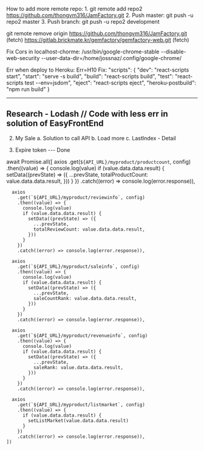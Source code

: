 How to add more remote repo: 1. git remote add repo2 https://github.com/thongvm316/JamFactory.git 2. Push master: git push -u repo2 master 3. Push branch: git push -u repo2 development

git remote remove origin
https://github.com/thongvm316/JamFactory.git (fetch)
https://gitlab.brickmate.kr/gemfactory/gemfactory-web.git (fetch)

Fix Cors in localhost-chorme:
/usr/bin/google-chrome-stable --disable-web-security --user-data-dir=/home/jossnaz/.config/google-chrome/

Err when deploy to Heroku: Err=H10
Fix:
"scripts": {
"dev": "react-scripts start",
"start": "serve -s build",
"build": "react-scripts build",
"test": "react-scripts test --env=jsdom",
"eject": "react-scripts eject",
"heroku-postbuild": "npm run build"
}

---

## Research - Lodash // Code with less err in solution of EasyFrontEnd

2. My Sale
   a. Solution to call API
   b. Load more
   c. LastIndex - Detail

3. Expire token --- Done

await Promise.all([
axios
.get(`${API_URL}/myproduct/productcount`, config)
.then((value) => {
console.log(value)
if (value.data.data.result) {
setData((prevState) => ({
...prevState,
totalProductCount: value.data.data.result,
}))
}
})
.catch((error) => console.log(error.response)),

      axios
        .get(`${API_URL}/myproduct/reviewinfo`, config)
        .then((value) => {
          console.log(value)
          if (value.data.data.result) {
            setData((prevState) => ({
              ...prevState,
              totalReviewCount: value.data.data.result,
            }))
          }
        })
        .catch((error) => console.log(error.response)),

      axios
        .get(`${API_URL}/myproduct/saleinfo`, config)
        .then((value) => {
          console.log(value)
          if (value.data.data.result) {
            setData((prevState) => ({
              ...prevState,
              saleCountRank: value.data.data.result,
            }))
          }
        })
        .catch((error) => console.log(error.response)),

      axios
        .get(`${API_URL}/myproduct/revenueinfo`, config)
        .then((value) => {
          console.log(value)
          if (value.data.data.result) {
            setData((prevState) => ({
              ...prevState,
              saleRank: value.data.data.result,
            }))
          }
        })
        .catch((error) => console.log(error.response)),

      axios
        .get(`${API_URL}/myproduct/listmarket`, config)
        .then((value) => {
          if (value.data.data.result) {
            setListMarket(value.data.data.result)
          }
        })
        .catch((error) => console.log(error.response)),
    ])
